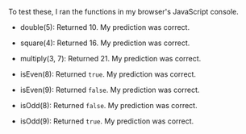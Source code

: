To test these, I ran the functions in my browser's JavaScript console.

- double(5): Returned 10. My prediction was correct.

- square(4): Returned 16. My prediction was correct.

- multiply(3, 7): Returned 21. My prediction was correct.

- isEven(8): Returned `true`. My prediction was correct.

- isEven(9): Returned `false`. My prediction was correct.

- isOdd(8): Returned `false`. My prediction was correct.

- isOdd(9): Returned `true`. My prediction was correct.
